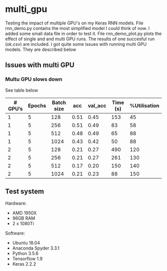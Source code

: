 # multi_gpu
Testing the impact of multiple GPU's on my Keras RNN models. File rnn_demo.py contains the most simplified model I could think of now. I added some small data file in order to test it. File rnn_demo_plot.py plots the effect of single and and multi GPU runs. The results of one succesful run (ok.csv) are included. I got quite some issues with running multi GPU models. They are described below

## Issues with multi GPU
### Multu GPU slows down
See table below

|# GPU’s|Epochs|Batch size|acc|val_acc|Time (s)|%Utilisation|
|---|---|---|---|---|---|---|
|1|5|128|0.51|0.45|153|45|
|1|5|256|0.51|0.49|83|58|
|1|5|512|0.48|0.49|65|88|
|1|5|1024|0.43|0.42|50|88|
|2|5|128|0.21|0.27|490|120|
|2|5|256|0.21|0.27|261|130|
|2|5|512|0.17|0.20|150|140|
|2|5|1024|0.21|0.23|88|150|



## Test system
Hardware:
- AMD 1950X
- 96GB RAM
- 2 x 1080Ti

Software:
- Ubuntu 18.04
- Anaconda Spyder 3.3.1
- Python 3.5.6
- Tensorflow 1.9
- Keras 2.2.2
